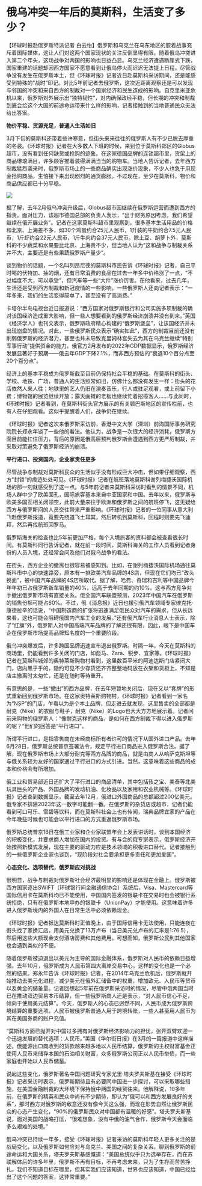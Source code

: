 # 俄乌冲突一年后的莫斯科，生活变了多少？

【环球时报赴俄罗斯特派记者
白云怡】俄罗斯和乌克兰在乌东地区的胶着战事充斥着国际媒体，这让人们对这两个国家现状的关注反倒显得有限。随着俄乌冲突进入第二个年头，这场战争对两国的影响也日益凸显。乌克兰经济遭遇断崖式下跌，国家重建的话题却因西方国家不愿意看到让俄乌停火而迟迟无法提上日程。尽管战争没有发生在俄罗斯本土，但《环球时报》记者近日赴莫斯科采访期间，还是能感受到特殊的“战时”印记。对比5年前记者去俄罗斯，这次近距离观察还是可以发现与邻国的冲突和来自西方的制裁对一个国家经济和民生造成的影响。自克里米亚危机以来，俄罗斯对外展示出“独特韧性”，对内确保政经平稳，但长期的冲突和制裁到底会给这个大国的前途命运带来什么样的影响，记者接触到的当地普通民众无法给出答案。

**物价平稳、货源充足，普通人生活如旧**

3月下旬的莫斯科还带着些许寒意，但街头来来往往的俄罗斯人有不少已脱去厚重的冬装。《环球时报》记者在大多数人下班的时候，来到位于莫斯科郊区的Globus超市，没有看到任何缺货或抢购的迹象。在这家德国品牌的连锁超市里，货架上的商品琳琅满目，许多顾客推着装得满满当当的购物车。当地人告诉记者，去年西方制裁猛烈袭来时，俄罗斯市场上的一些商品确实出现涨价现象，不少人也急于用现金抢购商品，生怕接下来出现剧烈的通货膨胀。不过现在，至少在莫斯科，物价和商品供应都已十分平稳。

![](https://inews.gtimg.com/news_bt/OXEU43zcCQIXK7pNs5d-zFikQ1ZjONP85DeCZGHqHn4C0AA/1000)

据了解，去年2月俄乌冲突升级后，Globus超市因继续在俄罗斯运营而遭到西方的指责。面对压力，该超市德国总部的负责人表示，“出于财务原因考虑，我们希望继续在俄开展业务”。记者在这家莫斯科超市里观察到，很多基本生活用品的价格和北京、上海差不多，如30个鸡蛋约合25元人民币，1升装的牛奶约合7.5元人民币，1斤虾约合22元人民币，1斤牛肉约合37元人民币。除土豆、胡萝卜外，莫斯科的不少蔬菜和水果要比北京、上海贵不少，但当地人认为“这和战争与制裁关系并不大，主要还是有些果蔬俄罗斯产量少”。

谈到物价的话题，一个名叫列昂尼德的莫斯科市民告诉《环球时报》记者，自己平时喝的伏特加、抽的烟，还有日常消费的食品在过去一年多中价格涨了一点，“不过幅度不大，可以承受”，但汽车等一些“大件”涨价厉害。在他看来，过去几年，生活还是受到西方制裁和新冠疫情的一些影响。一些俄罗斯人还向记者表示：“一年多来，我们的生活变得简单了，甚至没有了高消费。”

卡塔尔半岛电视台近日报道说：“西方国家对俄罗斯银行和公司实施多项制裁的确对该国经济造成重大影响，但一些人想要看到的俄罗斯经济崩溃并没有到来。”英国《经济学人》也刊文表示，俄罗斯政府精心构建的“俄罗斯堡垒”，让该国经济并未出现崩盘的情况。对此，一些俄罗斯民众表示“确实如此”，西方的制裁目前还没有削弱俄罗斯的经济潜力，甚至也并未导致克里姆林宫失去为其在乌克兰继续“特别军事行动”提供资金的能力。俄官方2月发布的2022年GDP数据显示，俄罗斯经济发展显著好于预期——俄去年GDP下降2.1%，而非西方预估的“衰退10个百分点至20个百分点”。

经济上的基本平稳成为俄罗斯截至目前仍保持社会平稳的基础。在莫斯科的街头、学校、地铁、广场，普通人的生活照常如旧，仿佛什么都没有发生一样：街头的花店依然人来人往；地铁里的艺人仍旧在演奏音乐，行人或驻足观看，或上前留下小费；博物馆的展览继续开放；露天画摊的老板也继续忙着招揽客人……与此同时，《环球时报》记者看到，在莫斯科街头官方展示的有关顿巴斯地区的宣传栏前，也有人在仔细观看。这似乎提醒着人们，战争仍在继续。

《环球时报》记者这次来俄罗斯采访前，香港中文大学（深圳）前海国际事务研究院院长郑永年谈了一些他的看法。他认为，战争是一次很大的经济消耗，俄罗斯方面目前能扛住压力，背后的原因是俄高层预判俄罗斯会遭遇到西方更严厉制裁，并采取对策避免了俄罗斯经济的崩溃。

**平行进口、投资国内，企业家责任更多**

尽管战争与制裁对莫斯科民众的生活似乎没有形成巨大冲击，但如果仔细观察，西方“封锁”的痕迹处处可见。《环球时报》记者在航班落地莫斯科谢列梅捷沃国际机场的那一刻就感受到了这一点。与5年前记者来莫斯科采访时看到的情景不同，机场人群中少了欧美面孔，国际旅客基本来自中亚国家和中国。去年以来，俄罗斯与欧美多国互相关闭领空，此前大量来往于欧洲和俄罗斯之间的航班停飞，这无疑给西方与俄罗斯间的人员交往带来严重影响。《环球时报》记者的一位同事从意大利飞赴俄罗斯报道，竟要先绕道飞土耳其，然后转机到莫斯科，回程时则要先飞迪拜，然后再找航班回罗马。

俄罗斯海关的检查也比5年前更加严格，每个入境旅客的资料都会被查看很长时间。有莫斯科同行告诉记者，就在前一段时间，莫斯科海关的工作人员看到记者身份的人员入境，还经常会问及他们对俄乌战争的看法。

在街头，西方企业的撤离也很容易被感知到。比如，在谢列梅捷沃国际机场通往莫斯科市中心的快速路旁，原本有一排欧美汽车品牌的4S店，但现在它们均已“改头换面”，被中国汽车品牌的4S店所取代。据了解，哈弗、奇瑞和吉利等中国品牌今年年初已占俄罗斯新车销量的40%，远高于去年同期的约10%。这与西方竞争对手撤出俄罗斯市场有直接关系。俄全国汽车联盟预测，2023年中国汽车在俄罗斯的销售份额可能占60%。不过，俄《消息报》近日也援引俄汽车领域专家维克托·康德拉辛的话说，“中国制造商的扩张将迅速满足俄民众对汽车的需求，但从长远来看，这也可能会阻碍俄国内汽车工业的发展。”还有俄汽车行业消息人士表示，除了“红旗”外，俄罗斯人对中国高端汽车品牌的了解还很有限，因此，眼下是中国车企在俄罗斯市场提高品牌知名度的一个重要阶段。

俄乌冲突爆发后，许多跨国品牌迅速宣布退出俄罗斯。时隔一年，今天在莫斯科的商场里，仍能看到许多关闭的门店，如彪马、Zara、锐步、宜家等。《环球时报》记者在莫斯科城郊的奥特莱斯购物村看到，这里数百平米的阿迪达斯门店紧闭大门，店内黑乎乎的，隐约可见不少存货还齐齐整整地码放在衣架和货柜上，不知是店主撤离时太匆忙，还是在随时等待重开。

有意思的是，一些“撤出”的西方品牌，在去年短暂地关闭后，现在又以“套牌”的形式重新回到俄罗斯市场。在这家奥特莱斯购物村，《环球时报》记者看到一家名为“NSP”的门店，乍看以为是个本土品牌，但走进去就发现，这里售卖的全部都是耐克（Nike）的衣服与鞋子，耐克（Nike）的Logo也大大方方地展示着。记者问前来购物的俄罗斯人：“像耐克这样的商品，是如何在西方制裁下得以进入俄罗斯的呢？”他们的回答是“平行进口”。

所谓平行进口，是指零售商在未经商标所有者许可的情况下从国外进口产品。去年6月28日，俄罗斯总统普京签署法令，规定平行进口商品进入俄罗斯合法。据了解，现在俄罗斯市场上大部分耐克等西方品牌的商品，就是由商人从哈萨克斯坦等与俄关系较为友好的国家通过平行进口的方式引进。当然，这意味着这些商品的成本和价格会有所增加。

俄工业和贸易部近日还扩大了平行进口的商品清单，其中包括孩之宝、美泰等北美玩具巨头的产品、外国品牌的发动机油、化妆品以及家用和农业机械等。《环球时报》记者查到数据显示，截至去年12月，俄进口外国商品的总额超过200亿美元。俄专家不排除2023年这一数字可能翻一番。在俄罗斯的杂货店或超市，记者仍能看到可口可乐、雪碧等饮料，而在莫斯科社会上也有传闻，瑞典品牌宜家的产品在今年晚些时候也可能会以平行进口的方式重返俄罗斯市场。

俄罗斯总统普京16日在俄工业家和企业家联盟年会上发表讲话时，谈到本国经济的积极变化，并要求商人增加在国内的投资。有与会的俄专家表示，俄罗斯经济开始按照新模式发展，现在主要的驱动力应是技术领域的积极进口替代。记者接触到的一些俄罗斯企业家也谈到，“现阶段对社会要承担更多责任和更加爱国”。

**心态变化、选项替代，俄罗斯应对挑战**

很明显，战争与制裁对俄罗斯社会经济最明显的影响还是体现在金融上。俄罗斯被西方国家逐出SWIFT（环球银行间金融通信协会）系统后，Visa、Mastercard等国际信用卡在莫斯科均已不能使用，中国国内签发的银联卡在交易时也会被银行系统拒绝，只有在俄罗斯本地申办的银联卡（UnionPay）才能使用。这意味着许多进入俄罗斯境内的外国人在日常生活中必须依赖现金。

《环球时报》记者抵达莫斯科时正值晚上，由于国际信用卡无法使用，只能连夜在街头找了家换汇店，用美元兑换了13万卢布（当日美元兑卢布的汇率是1∶76.5），然后用这些大额现金支付酒店房费和其他费用。可想而知，俄罗斯公民到其他国家也会遇到类似的不便。

随着俄罗斯被迫退出以美元为主导的国际金融体系，俄罗斯对人民币的依赖日益增强。去年10月，俄罗斯成为人民币第四大离岸交易中心。这样的变化也是一个必然的结果。郑永年告诉《环球时报》记者，在2014年乌克兰危机后，俄罗斯就开始推动去美元化进程，减少美元在俄外汇储备中的权重，增加欧元、人民币等货币以及黄金的储备量。记者回想起5年前在俄罗斯采访时的情况，尽管中俄两国当时已在推动双边贸易本币结算，但一些俄罗斯商人还是表示，“对人民币信心不足，倾向于使用美元结算”。今天，俄罗斯人的心态已迥然不同，人民币成为俄罗斯跨境结算的重要选项。人民币被俄罗斯普通人用于跨境转账，一些人甚至用人民币为其在美国券商的账户充值。

“莫斯科方面已抛开对中国过多拥有对俄罗斯经济影响力的担忧，张开双臂欢迎一个迅速发展的替代选项：人民币。”美国《华尔街日报》在3月的一篇报道中这样描述，俄能源出口商收到的货款越来越多地以人民币结算，俄罗斯的主权财富基金正使用人民币来储存本国的石油相关财富，众多俄罗斯公司正以人民币举债，而一些家庭也开始以人民币储蓄。

说起这些变化，俄罗斯著名中国问题研究专家尤里·塔夫罗夫斯基在接受《环球时报》记者采访时表示，俄罗斯期待且有必要同中国进一步探讨，可以采取哪些措施，在美国金融制裁的大环境下保持俄中两国的经贸往来。他解释说，10多年前，在俄罗斯的精英和民众中尚有不少期待，即认为“俄可以和西方发展良好的关系”，那时西方对俄罗斯的敌意还没有像今天这么强，而现在形势自然让俄罗斯民众的心态产生变化，“90%的俄罗斯民众对中国都有温暖的好感”。塔夫罗夫斯基说，面对美国的战略打压，“很难想象，没有中俄的油气合作，俄罗斯今天会面临多么艰难的处境。”

俄乌冲突已持续一年多，接受《环球时报》记者采访的莫斯科年轻人更多关注的是战局变化，以及俄罗斯如何应对与乌克兰、美国之间的复杂关系。聊到俄罗斯的前途命运和大国关系，塔夫罗夫斯基感慨道：“美国总统似乎只为选举存在，而在苏联解体后的许多年里，俄罗斯不再有目标，不再考虑未来，只为了生存而苦苦挣扎。我们不知道目标在哪里，但其实我们应该知道，世界也应该知道，中国已经给出了这个问题的答案，这非常重要。”

